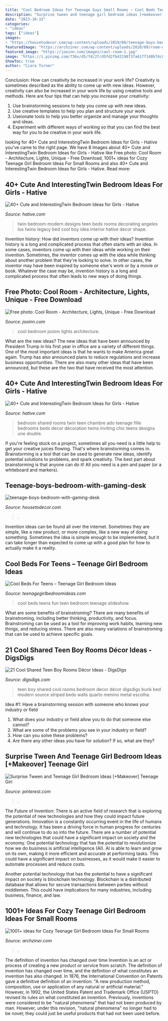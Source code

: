```yaml
---
title: "Cool Bedroom Ideas For Teenage Guys Small Rooms ~ Cool Beds Teens Fun Teen Bedroom Teenage Slideshow"
description: "Surprise tween and teenage girl bedroom ideas [+makeover] teenage girl"
date: "2023-10-15"
categories:
- "ideas"
tags: ["ideas"]
images:
- "https://housetodecor.com/wp-content/uploads/2019/08/teenage-boys-bedroom-with-gaming-desk.jpg"
featuredImage: "https://archziner.com/wp-content/uploads/2020/09/room-decor-ideas-for-teenage-girl-light-violet-walls-with-hanging-art-above-bed-with-white-wooden-frame-gray-white-purple-blankets-and-throw-pillows.jpg"
featured_image: "https://jooinn.com/images/cool-room-1.jpg"
image: "https://i.pinimg.com/736x/d5/fd/2f/d5fd2fb42198f37a61ff140b74c8794e.jpg"
ShowToc: true
author: "Ciara Turner"
---
```



Conclusion: How can creativity be increased in your work life?
Creativity is sometimes described as the ability to come up with new ideas. However, creativity can also be increased in your work life by using creative tools and methods. Here are four tips that can help you increase your creativity:
1. Use brainstorming sessions to help you come up with new ideas.
2. Use creative templates to help you plan and structure your work.
3. Useionate tools to help you better organize and manage your thoughts and ideas.
4. Experiment with different ways of working so that you can find the best way for you to be creative in your work life.

	

		
looking for 40+ Cute and InterestingTwin Bedroom Ideas for Girls - Hative you've came to the right page. We have 8 Images about 40+ Cute and InterestingTwin Bedroom Ideas for Girls - Hative like Free photo: Cool Room - Architecture, Lights, Unique - Free Download, 1001+ ideas for Cozy Teenage Girl Bedroom Ideas For Small Rooms and also 40+ Cute and InterestingTwin Bedroom Ideas for Girls - Hative. Read more:
		
    
## 40+ Cute And InterestingTwin Bedroom Ideas For Girls - Hative

<img loading=lazy src="https://hative.com/wp-content/uploads/2015/06/twin-bedroom-ideas-for-girls/33-twin-bedroom-ideas-for-girls.jpg" onerror="this.onerror=null;this.src='https://tse1.mm.bing.net/th?id=OIP.4ENTVRcmjWnaoa47csMqpQHaFj&amp;pid=15.1';" alt="40+ Cute and InterestingTwin Bedroom Ideas for Girls - Hative">

_Source: hative.com_

>twin bedroom modern designs teen beds rooms decorating angeles los twins legacy bed cool boy idea interior hative decor shape. 

	

Invention history: How did inventors come up with their ideas?
Invention history is a long and complicated process that often starts with an idea. In some cases, inventors come up with their ideas while working on their invention. Sometimes, the inventor comes up with the idea while thinking about another problem that they're looking to solve. In other cases, the inventor may have been inspired by someone else's work or by a movie or book. Whatever the case may be, invention history is a long and complicated process that often leads to new ways of doing things.

    
## Free Photo: Cool Room - Architecture, Lights, Unique - Free Download

<img loading=lazy src="https://jooinn.com/images/cool-room-1.jpg" onerror="this.onerror=null;this.src='https://tse1.mm.bing.net/th?id=OIP.40Tfst2Vu2wAmF05uT1r-QHaE3&amp;pid=15.1';" alt="Free photo: Cool Room - Architecture, Lights, Unique - Free Download">

_Source: jooinn.com_

>cool bedroom jooinn lights architecture. 

	

What are the new ideas?
The new ideas that have been announced by President Trump in his first year in office are a variety of different things. One of the most important ideas is that he wants to make America great again. Trump has also announced plans to reduce regulations and increase business opportunities. There are also many other ideas that have been announced, but these are the two that have received the most attention.

    
## 40+ Cute And InterestingTwin Bedroom Ideas For Girls - Hative

<img loading=lazy src="https://hative.com/wp-content/uploads/2015/06/twin-bedroom-ideas-for-girls/17-twin-bedroom-ideas-for-girls.jpg" onerror="this.onerror=null;this.src='https://tse3.mm.bing.net/th?id=OIP.NVVvi3kDL_KyijkXqlGCPQHaF2&amp;pid=15.1';" alt="40+ Cute and InterestingTwin Bedroom Ideas for Girls - Hative">

_Source: hative.com_

>bedroom shared rooms twin teen chambre ado teenage fille bedrooms beds decor décoration twins inviting chic teens designs une double. 

	

If you're feeling stuck on a project, sometimes all you need is a little help to get your creative juices flowing. That's where brainstorming comes in. Brainstorming is a tool that can be used to generate new ideas, identify potential solutions to problems, and spark creativity. The best part about brainstorming is that anyone can do it! All you need is a pen and paper (or a whiteboard and markers).

    
## Teenage-boys-bedroom-with-gaming-desk

<img loading=lazy src="https://housetodecor.com/wp-content/uploads/2019/08/teenage-boys-bedroom-with-gaming-desk.jpg" onerror="this.onerror=null;this.src='https://tse2.mm.bing.net/th?id=OIP.xKM9SKyDomZqN02Fdclx1wHaJ9&amp;pid=15.1';" alt="teenage-boys-bedroom-with-gaming-desk">

_Source: housetodecor.com_

>. 

	

Invention ideas can be found all over the internet. Sometimes they are simple, like a new product, or more complex, like a new way of doing something. Sometimes the idea is simple enough to be implemented, but it can take longer than expected to come up with a good plan for how to actually make it a reality.

    
## Cool Beds For Teens – Teenage Girl Bedroom Ideas

<img loading=lazy src="https://www.teenagegirlbedroomideas.com/wp-content/gallery/cool-beds-for-teens/fun-teen-room.jpg" onerror="this.onerror=null;this.src='https://tse2.mm.bing.net/th?id=OIP.hJZ-DUmObiD87YCgfNOSwQHaFA&amp;pid=15.1';" alt="Cool Beds For Teens – Teenage Girl Bedroom Ideas">

_Source: teenagegirlbedroomideas.com_

>cool beds teens fun teen bedroom teenage slideshow. 

	

What are some benefits of brainstroming?
There are many benefits of brainstroming, including better thinking, productivity, and focus. Brainstroming can be used as a tool for improving work habits, learning new things, and reducing stress. There are also many variations of brainstroming that can be used to achieve specific goals.

    
## 21 Cool Shared Teen Boy Rooms Décor Ideas - DigsDigs

<img loading=lazy src="http://www.digsdigs.com/photos/cool-shared-teen-boy-rooms-decor-ideas-1.jpg" onerror="this.onerror=null;this.src='https://tse3.mm.bing.net/th?id=OIP.tBFWMzvjAI4siFnX_akvFQAAAA&amp;pid=15.1';" alt="21 Cool Shared Teen Boy Rooms Décor Ideas - DigsDigs">

_Source: digsdigs.com_

>teen boy shared cool rooms bedroom decor décor digsdigs bunk bed modern source striped beds walls quarto menino metal escolha. 

	

Idea #1: Have a brainstorming session with someone who knows your industry or field
1. What does your industry or field allow you to do that someone else cannot? 
2. What are some of the problems you see in your industry or field? 
3. How can you solve these problems? 
4. Are there any other ideas you have for solution? If so, what are they?

    
## Surprise Tween And Teenage Girl Bedroom Ideas [+Makeover] Teenage Girl

<img loading=lazy src="https://i.pinimg.com/736x/d5/fd/2f/d5fd2fb42198f37a61ff140b74c8794e.jpg" onerror="this.onerror=null;this.src='https://tse4.mm.bing.net/th?id=OIP.1f0vtCGY83ph_xQLdMh5TgHaLo&amp;pid=15.1';" alt="Surprise Tween and Teenage Girl Bedroom Ideas [+Makeover] Teenage Girl">

_Source: pinterest.com_

>. 

	

The Future of Invention: There is an active field of research that is exploring the potential of new technologies and how they could impact future generations.
Innovation is a constantly occurring event in the life of humans and technology. It has been a driving force in human progress for centuries and will continue to do so into the future. There are a number of potential new technologies that could have a significant impact on society and the economy. 
One potential technology that has the potential to revolutionize how we do business is artificial intelligence (AI). AI is able to learn and grow on its own, making it more efficient and accurate at performing tasks. This could have a significant impact on businesses, as it would make it easier to automate processes and reduce costs. 

Another potential technology that has the potential to have a significant impact on society is blockchain technology. Blockchain is a distributed database that allows for secure transactions between parties without middlemen. This could have implications for many industries, including business, finance, and law.

    
## 1001+ Ideas For Cozy Teenage Girl Bedroom Ideas For Small Rooms

<img loading=lazy src="https://archziner.com/wp-content/uploads/2020/09/room-decor-ideas-for-teenage-girl-light-violet-walls-with-hanging-art-above-bed-with-white-wooden-frame-gray-white-purple-blankets-and-throw-pillows.jpg" onerror="this.onerror=null;this.src='https://tse1.mm.bing.net/th?id=OIP.AXtYV5s5xm0M-PNlt7Qg7QHaHa&amp;pid=15.1';" alt="1001+ ideas for Cozy Teenage Girl Bedroom Ideas For Small Rooms">

_Source: archziner.com_

>. 

	

The definition of invention has changed over time
Invention is an act or process of creating a new product or service from scratch. The definition of invention has changed over time, and the definition of what constitutes an invention has also changed.  In 1876, the International Convention on Patents gave a definitive definition of an invention: "A new production method, composition, use or application of any natural or artificial material." 
However, in 1992, the United States Patent and Trademark Office (USPTO) revised its rules on what constituted an invention. Previously, inventions were considered to be "natural phenomena" that had not been produced by man. However, under this revision, "natural phenomena" no longer had to be novel; they could just be useful products that had not been used before.

